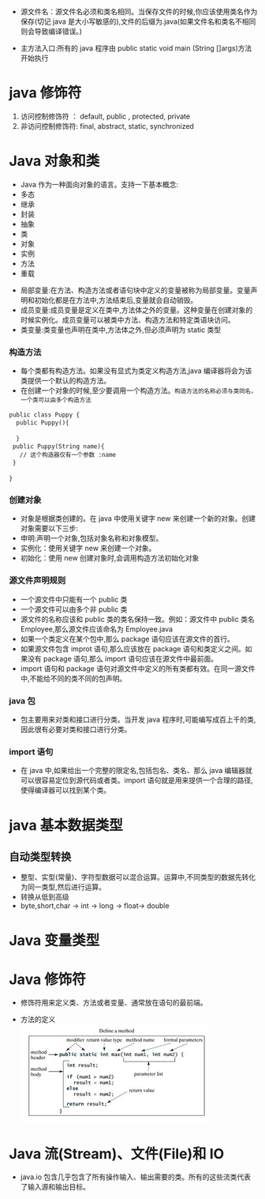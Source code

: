 - 源文件名：源文件名必须和类名相同。当保存文件的时候,你应该使用类名作为保存(切记 java 是大小写敏感的),文件的后缀为.java(如果文件名和类名不相同则会导致编译错误。)

* 主方法入口:所有的 java 程序由 public static void main (String []args)方法开始执行

# java 修饰符

1. 访问控制修饰符 ： default, public , protected, private
2. 非访问控制修饰符: final, abstract, static, synchronized

# Java 对象和类

- Java 作为一种面向对象的语言。支持一下基本概念:
- 多态
- 继承
- 封装
- 抽象
- 类
- 对象
- 实例
- 方法
- 重载

* 局部变量:在方法、构造方法或者语句块中定义的变量被称为局部变量。变量声明和初始化都是在方法中,方法结束后,变量就会自动销毁。
* 成员变量:成员变量是定义在类中,方法体之外的变量。这种变量在创建对象的时候实例化。成员变量可以被类中方法、构造方法和特定类语块访问。
* 类变量:类变量也声明在类中,方法体之外,但必须声明为 static 类型

### 构造方法

- 每个类都有构造方法。如果没有显式为类定义构造方法,java 编译器将会为该类提供一个默认的构造方法。
- 在创建一个对象的时候,至少要调用一个构造方法。`构造方法的名称必须与类同名，一个类可以由多个构造方法`

```
public class Puppy {
  public Puppy(){

  }
 public Puppy(String name){
   // 这个构造器仅有一个参数 :name
 }

}

```

### 创建对象

- 对象是根据类创建的。在 java 中使用关键字 new 来创建一个新的对象。创建对象需要以下三步:
- 申明:声明一个对象,包括对象名称和对象模型。
- 实例化：使用关键字 new 来创建一个对象。
- 初始化：使用 new 创建对象时,会调用构造方法初始化对象

### 源文件声明规则

- 一个源文件中只能有一个 public 类
- 一个源文件可以由多个非 public 类
- 源文件的名称应该和 public 类的类名保持一致。例如：源文件中 public 类名 Employee,那么源文件应该命名为 Employee.java
- 如果一个类定义在某个包中,那么 package 语句应该在源文件的首行。
- 如果源文件包含 improt 语句,那么应该放在 package 语句和类定义之间。如果没有 package 语句,那么 import 语句应该在源文件中最前面。
- import 语句和 package 语句对源文件中定义的所有类都有效。在同一源文件中,不能给不同的类不同的包声明。

### java 包

- 包主要用来对类和接口进行分类。当开发 java 程序时,可能编写成百上千的类,因此很有必要对类和接口进行分类。

### import 语句

- 在 java 中,如果给出一个完整的限定名,包括包名、类名、那么 java 编辑器就可以很容易定位到源代码或者类。import 语句就是用来提供一个合理的路径,使得编译器可以找到某个类。

# java 基本数据类型

## 自动类型转换

- 整型、实型(常量)、字符型数据可以混合运算。运算中,不同类型的数据先转化为同一类型,然后进行运算。
- 转换从低到高级
- byte,short,char -> int -> long -> float-> double

# Java 变量类型

# Java 修饰符

- 修饰符用来定义类、方法或者变量、通常放在语句的最前端。

* 方法的定义  
  ![](img/function.jpg)

# Java 流(Stream)、文件(File)和 IO

- java.io 包含几乎包含了所有操作输入、输出需要的类。所有的这些流类代表了输入源和输出目标。

